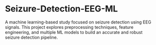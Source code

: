 # Seizure-Detection-EEG-ML
A machine learning-based study focused on seizure detection using EEG signals. This project explores preprocessing techniques, feature engineering, and multiple ML models to build an accurate and robust seizure detection pipeline.
